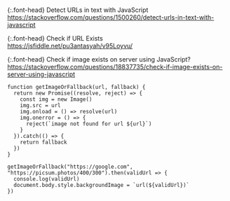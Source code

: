 ```note
```

{:.font-head}
Detect URLs in text with JavaScript
<br>[
https://stackoverflow.com/questions/1500260/detect-urls-in-text-with-javascript
](
https://stackoverflow.com/questions/1500260/detect-urls-in-text-with-javascript
)

{:.font-head}
Check if URL Exists
<br>[
https://jsfiddle.net/pu3antasyah/v95Loyvu/
](
https://jsfiddle.net/pu3antasyah/v95Loyvu/
)

{:.font-head}
Check if image exists on server using JavaScript?
<br>[
https://stackoverflow.com/questions/18837735/check-if-image-exists-on-server-using-javascript
](
https://stackoverflow.com/questions/18837735/check-if-image-exists-on-server-using-javascript
)
```tip
function getImageOrFallback(url, fallback) {
  return new Promise((resolve, reject) => {
    const img = new Image()
    img.src = url
    img.onload = () => resolve(url)
    img.onerror = () => {
      reject(`image not found for url ${url}`)
    }
  }).catch(() => {
    return fallback
  })
}

getImageOrFallback("https://google.com", "https://picsum.photos/400/300").then(validUrl => {
  console.log(validUrl)
  document.body.style.backgroundImage = `url(${validUrl})`
})
```
